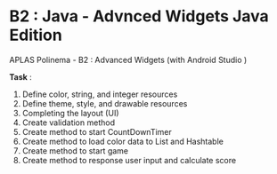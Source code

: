 # B2 : Java - Advnced Widgets Java Edition 

APLAS Polinema - B2 : Advanced Widgets (with Android Studio )

**Task** :
1. Define color, string, and integer resources
2. Define theme, style, and drawable resources
3. Completing the layout (UI)
4. Create validation method
5. Create method to start CountDownTimer
6. Create method to load color data to List and Hashtable
7. Create method to start game
8. Create method to response user input and calculate score
